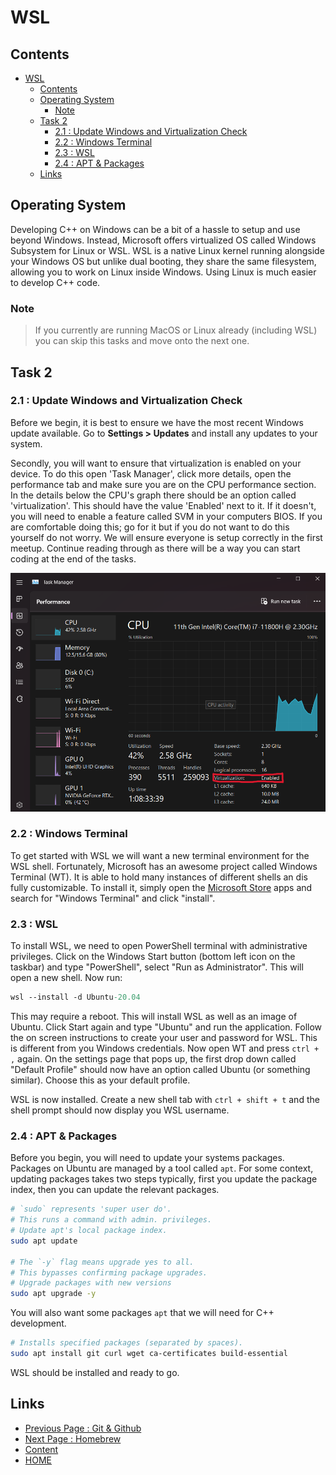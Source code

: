 # WSL

## Contents

- [WSL](#wsl)
  - [Contents](#contents)
  - [Operating System](#operating-system)
    - [Note](#note)
  - [Task 2](#task-2)
    - [2.1 : Update Windows and Virtualization Check](#21--update-windows-and-virtualization-check)
    - [2.2 : Windows Terminal](#22--windows-terminal)
    - [2.3 : WSL](#23--wsl)
    - [2.4 : APT & Packages](#24--apt--packages)
  - [Links](#links)

## Operating System

Developing C++ on Windows can be a bit of a hassle to setup and use beyond Windows. Instead, Microsoft offers virtualized OS called Windows Subsystem for Linux or WSL. WSL is a native Linux kernel running alongside your Windows OS but unlike dual booting, they share the same filesystem, allowing you to work on Linux inside Windows. Using Linux is much easier to develop C++ code.

### Note

> If you currently are running MacOS or Linux already (including WSL) you can skip this tasks and move onto the next one.

## Task 2

### 2.1 : Update Windows and Virtualization Check

Before we begin, it is best to ensure we have the most recent Windows update available. Go to **Settings > Updates** and install any updates to your system.

Secondly, you will want to ensure that virtualization is enabled on your device. To do this open 'Task Manager', click more details, open the performance tab and make sure you are on the CPU performance section. In the details below the CPU's graph there should be an option called 'virtualization'. This should have the value 'Enabled' next to it. If it doesn't, you will need to enable a feature called SVM in your computers BIOS. If you are comfortable doing this; go for it but if you do not want to do this yourself do not worry. We will ensure everyone is setup correctly in the first meetup. Continue reading through as there will be a way you can start coding at the end of the tasks.

![Task Manager Example](/content/part1/tasks/imgs/taskmanager.png)

### 2.2 : Windows Terminal

To get started with WSL we will want a new terminal environment for the WSL shell. Fortunately, Microsoft has an awesome project called Windows Terminal (WT). It is able to hold many instances of different shells an dis fully customizable. To install it, simply open the [Microsoft Store](https://www.microsoft.com/store/productId/9N0DX20HK701) apps and search for "Windows Terminal" and click "install".

### 2.3 : WSL

To install WSL, we need to open PowerShell terminal with administrative privileges. Click on the Windows Start button (bottom left icon on the taskbar) and type "PowerShell", select "Run as Administrator". This will open a new shell. Now run:

```ps
wsl --install -d Ubuntu-20.04
```

This may require a reboot. This will install WSL as well as an image of Ubuntu. Click Start again and type "Ubuntu" and run the application. Follow the on screen instructions to create your user and password for WSL. This is different from you Windows credentials. Now open WT and press `ctrl + ,` again. On the settings page that pops up, the first drop down called "Default Profile" should now have an option called Ubuntu (or something similar). Choose this as your default profile.

WSL is now installed. Create a new shell tab with `ctrl + shift + t` and the shell prompt should now display you WSL username.

### 2.4 : APT & Packages

Before you begin, you will need to update your systems packages. Packages on Ubuntu are managed by a tool called `apt`. For some context, updating packages takes two steps typically, first you update the package index, then you can update the relevant packages.

```sh
# `sudo` represents 'super user do'. 
# This runs a command with admin. privileges.
# Update apt's local package index.
sudo apt update

# The `-y` flag means upgrade yes to all.
# This bypasses confirming package upgrades.
# Upgrade packages with new versions
sudo apt upgrade -y
```

You will also want some packages `apt` that we will need for C++ development.

```sh
# Installs specified packages (separated by spaces).
sudo apt install git curl wget ca-certificates build-essential
```

WSL should be installed and ready to go.

## Links

- [Previous Page : Git & Github](/content/part1/tasks/github.md)
- [Next Page : Homebrew](/content/part1/tasks/homebrew.md)
- [Content](/content/README.md)
- [HOME](/README.md)
